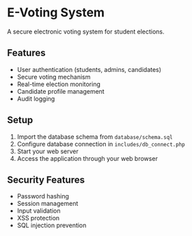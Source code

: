 # E-Voting System

A secure electronic voting system for student elections.

## Features
- User authentication (students, admins, candidates)
- Secure voting mechanism
- Real-time election monitoring
- Candidate profile management
- Audit logging

## Setup
1. Import the database schema from `database/schema.sql`
2. Configure database connection in `includes/db_connect.php`
3. Start your web server
4. Access the application through your web browser

## Security Features
- Password hashing
- Session management
- Input validation
- XSS protection
- SQL injection prevention
